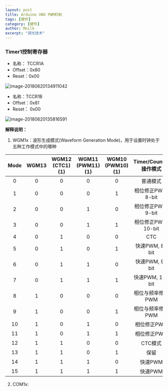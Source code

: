 ```yaml
---
layout: post  
title: Arduino UNO PWM机制  
tags: [硬件]  
category: [硬件]  
author: Moilk  
excerpt: "调光技术"  
---
```


### Timer1控制寄存器

- 名称： TCCR1A
- Offset：0x80
- Reset：0x00

![image-20180620134911042]({{site.baseurl}}/assets/images/hardware/image-20180620134911042.png)



- 名称：TCCR1B
- Offset：0x81
- Reset： 0x00

![image-20180620135816591]({{site.baseurl}}/assets/images/hardware/image-20180620135816591.png)

**解释说明：**

1. WGM1x：波形生成模式(Waveform Generation Mode)，用于设置时钟处于五种工作模式中的哪种

| Mode | WGM13 | WGM12 (CTC1)(1) | WGM11 (PWM11)(1) | WGM10 (PWM10)(1) | Timer/Counter 操作模式 |  TOP   | Update of OCR1x at | TOV1 Flag Set on |
| :--: | :---: | :-------------: | :--------------: | :--------------: | :--------------------: | :----: | :----------------: | :--------------: |
|  0   |   0   |        0        |        0         |        0         |        普通模式        | 0xFFFF |     Immediate      |       MAX        |
|  1   |   0   |        0        |        0         |        1         |   相位修正PWM, 8-bit   | 0x00FF |        TOP         |      BOTTOM      |
|  2   |   0   |        0        |        1         |        0         |   相位修正PWM, 9-bit   | 0x01FF |        TOP         |      BOTTOM      |
|  3   |   0   |        0        |        1         |        1         |  相位修正PWM, 10-bit   | 0x03FF |        TOP         |      BOTTOM      |
|  4   |   0   |        1        |        0         |        0         |          CTC           | OCR1A  |     Immediate      |       MAX        |
|  5   |   0   |        1        |        0         |        1         |    快速PWM, 8- bit     | 0x00FF |       BOTTOM       |       TOP        |
|  6   |   0   |        1        |        1         |        0         |    快速PWM, 9- bit     | 0x01FF |       BOTTOM       |       TOP        |
|  7   |   0   |        1        |        1         |        1         |    快速PWM, 10- bit    | 0x03FF |       BOTTOM       |       TOP        |
|  8   |   1   |        0        |        0         |        0         |   相位与频率修正PWM    |  ICR1  |       BOTTOM       |      BOTTOM      |
|  9   |   1   |        0        |        0         |        1         |   相位与频率修正PWM    | OCR1A  |       BOTTOM       |      BOTTOM      |
|  10  |   1   |        0        |        1         |        0         |      相位修正PWM       |  ICR1  |        TOP         |      BOTTOM      |
|  11  |   1   |        0        |        1         |        1         |      相位修正PWM       | OCR1A  |        TOP         |      BOTTOM      |
|  12  |   1   |        1        |        0         |        0         |        CTC模式         |  ICR1  |     Immediate      |       MAX        |
|  13  |   1   |        1        |        0         |        1         |          保留          |   -    |         -          |        -         |
|  14  |   1   |        1        |        1         |        0         |        快速PWM         |  ICR1  |       BOTTOM       |       TOP        |
|  15  |   1   |        1        |        1         |        1         |        快速PWM         | OCR1A  |       BOTTOM       |       TOP        |

2. COM1x: 